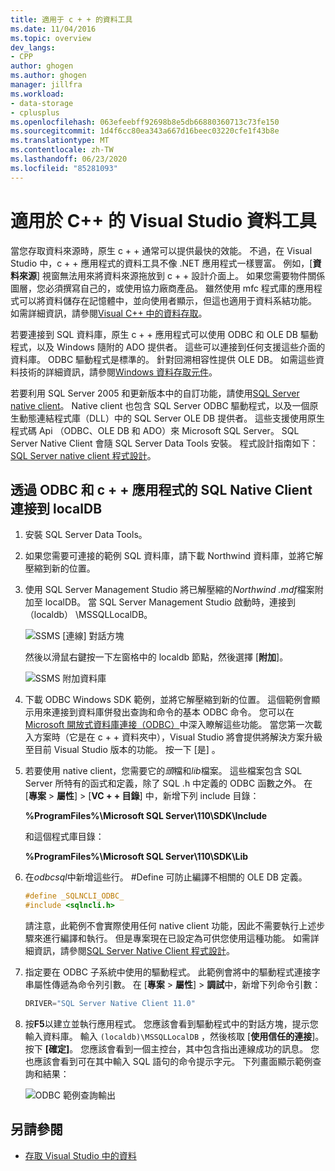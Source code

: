 ```yaml
---
title: 適用于 c + + 的資料工具
ms.date: 11/04/2016
ms.topic: overview
dev_langs:
- CPP
author: ghogen
ms.author: ghogen
manager: jillfra
ms.workload:
- data-storage
- cplusplus
ms.openlocfilehash: 063efeebff92698b8e5db66880360713c73fe150
ms.sourcegitcommit: 1d4f6cc80ea343a667d16beec03220cfe1f43b8e
ms.translationtype: MT
ms.contentlocale: zh-TW
ms.lasthandoff: 06/23/2020
ms.locfileid: "85281093"
---
```

# <a name="visual-studio-data-tools-for-c"></a>適用於 C++ 的 Visual Studio 資料工具

當您存取資料來源時，原生 c + + 通常可以提供最快的效能。 不過，在 Visual Studio 中，c + + 應用程式的資料工具不像 .NET 應用程式一樣豐富。 例如，[**資料來源**] 視窗無法用來將資料來源拖放到 c + + 設計介面上。 如果您需要物件關係圖層，您必須撰寫自己的，或使用協力廠商產品。 雖然使用 mfc 程式庫的應用程式可以將資料儲存在記憶體中，並向使用者顯示，但這也適用于資料系結功能。 如需詳細資訊，請參閱[Visual C++ 中的資料存取](/cpp/data/data-access-in-cpp)。

若要連接到 SQL 資料庫，原生 c + + 應用程式可以使用 ODBC 和 OLE DB 驅動程式，以及 Windows 隨附的 ADO 提供者。 這些可以連接到任何支援這些介面的資料庫。 ODBC 驅動程式是標準的。 針對回溯相容性提供 OLE DB。 如需這些資料技術的詳細資訊，請參閱[Windows 資料存取元件](/previous-versions/windows/desktop/ms692897(v=vs.85))。

若要利用 SQL Server 2005 和更新版本中的自訂功能，請使用[SQL Server native client](/sql/relational-databases/native-client/sql-server-native-client)。 Native client 也包含 SQL Server ODBC 驅動程式，以及一個原生動態連結程式庫（DLL）中的 SQL Server OLE DB 提供者。 這些支援使用原生程式碼 Api （ODBC、OLE DB 和 ADO）來 Microsoft SQL Server。 SQL Server Native Client 會隨 SQL Server Data Tools 安裝。 程式設計指南如下： [SQL Server native client 程式設計](/sql/relational-databases/native-client/sql-server-native-client-programming)。

## <a name="to-connect-to-localdb-through-odbc-and-sql-native-client-from-a-c-application"></a>透過 ODBC 和 c + + 應用程式的 SQL Native Client 連接到 localDB

1. 安裝 SQL Server Data Tools。

2. 如果您需要可連接的範例 SQL 資料庫，請下載 Northwind 資料庫，並將它解壓縮到新的位置。

3. 使用 SQL Server Management Studio 將已解壓縮的*Northwind .mdf*檔案附加至 localDB。 當 SQL Server Management Studio 啟動時，連接到（localdb） \MSSQLLocalDB。

   ![SSMS [連線] 對話方塊](../data-tools/media/raddata-ssms-connect-dialog.png)

   然後以滑鼠右鍵按一下左窗格中的 localdb 節點，然後選擇 [**附加**]。

   ![SSMS 附加資料庫](../data-tools/media/raddata-ssms-attach-database.png)

4. 下載 ODBC Windows SDK 範例，並將它解壓縮到新的位置。 這個範例會顯示用來連接到資料庫併發出查詢和命令的基本 ODBC 命令。 您可以在[Microsoft 開放式資料庫連接（ODBC）](/sql/odbc/microsoft-open-database-connectivity-odbc)中深入瞭解這些功能。 當您第一次載入方案時（它是在 c + + 資料夾中），Visual Studio 將會提供將解決方案升級至目前 Visual Studio 版本的功能。 按一下 [是] 。

5. 若要使用 native client，您需要它的*頭*檔和*lib*檔案。 這些檔案包含 SQL Server 所特有的函式和定義，除了 SQL .h 中定義的 ODBC 函數之外。 在 [**專案**  >  **屬性**]  >  [**VC + + 目錄**] 中，新增下列 include 目錄：

   **%ProgramFiles%\Microsoft SQL Server\110\SDK\Include**

   和這個程式庫目錄：

   **%ProgramFiles%\Microsoft SQL Server\110\SDK\Lib**

6. 在*odbcsql*中新增這些行。 #Define 可防止編譯不相關的 OLE DB 定義。

   ```cpp
   #define _SQLNCLI_ODBC_
   #include <sqlncli.h>
   ```

    請注意，此範例不會實際使用任何 native client 功能，因此不需要執行上述步驟來進行編譯和執行。 但是專案現在已設定為可供您使用這種功能。 如需詳細資訊，請參閱[SQL Server Native Client 程式設計](/sql/relational-databases/native-client/sql-server-native-client)。

7. 指定要在 ODBC 子系統中使用的驅動程式。 此範例會將中的驅動程式連接字串屬性傳遞為命令列引數。 在 [**專案**  >  **屬性**]  >  **調試**中，新增下列命令引數：

   ```cpp
   DRIVER="SQL Server Native Client 11.0"
   ```

8. 按**F5**以建立並執行應用程式。 您應該會看到驅動程式中的對話方塊，提示您輸入資料庫。 輸入 `(localdb)\MSSQLLocalDB` ，然後核取 [**使用信任的連接**]。 按下 **[確定]**。 您應該會看到一個主控台，其中包含指出連線成功的訊息。 您也應該會看到可在其中輸入 SQL 語句的命令提示字元。 下列畫面顯示範例查詢和結果：

   ![ODBC 範例查詢輸出](../data-tools/media/raddata-odbc-sample-query-output.png)

## <a name="see-also"></a>另請參閱

- [存取 Visual Studio 中的資料](../data-tools/accessing-data-in-visual-studio.md)
